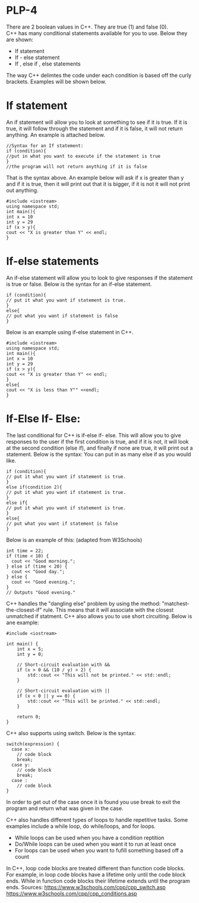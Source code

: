 # PLP-4

There are 2 boolean values in C++. They are true (1) and false (0). <br>
C++ has many conditional statements available for you to use. Below they are shown: 
- If statement
- If - else statement
- If , else if , else statements

The way C++ delimtes the code under each condition is based off the curly brackets. Examples will be shown below. 
# If statement 
An if statement will allow you to look at something to see if it is true. If it is true, it will follow through the statement and if it is false, it will not return anything. An example is attached below.

```
//Syntax for an If statement:
if (condition){
//put in what you want to execute if the statement is true
}
//the program will not return anything if it is false
```
That is the syntax above. An example below will ask if x is greater than y and if it is true, then it will print out that it is bigger, if it is not it will not print out anything. 

```
#include <iostream>
using namespace std;
int main(){
int x = 10
int y = 29
if (x > y){
cout << "X is greater than Y" << endl;
}
```

# If-else statements
An if-else statement will allow you to look to give responses if the statement is true or false. Below is the syntax for an if-else statement. 

```
if (condition){
// put it what you want if statement is true.
}
else{
// put what you want if statement is false
}
```
Below is an example using if-else statement in C++. 
```
#include <iostream>
using namespace std;
int main(){
int x = 10
int y = 29
if (x > y){
cout << "X is greater than Y" << endl;
}
else{
cout << "X is less than Y"" <<endl;
}
```

# If-Else If- Else:
The last conditional for C++ is if-else if- else. This will allow you to give responses to the user if the first condition is true, and if it is not, it will look at the second condition (else if),  and finally if none are true, it will print out a statement. Below is the syntax:
You can put in as many else if as you would like. 
```
if (condition){
// put it what you want if statement is true.
}
else if(condition 2){
// put it what you want if statement is true.
}
else if{
// put it what you want if statement is true.
}
else{
// put what you want if statement is false
}
```

Below is an example of this: (adapted from W3Schools)
```
int time = 22;
if (time < 10) {
  cout << "Good morning.";
} else if (time < 20) {
  cout << "Good day.";
} else {
  cout << "Good evening.";
}
// Outputs "Good evening."
```
C++ handles the "dangling else" problem by using the method: "matchest-the-closest-if" rule. This means that it will associate with the closest unmatched if statment. 
C++ also allows you to use short circuiting. Below is ane example:
```
#include <iostream>

int main() {
    int x = 5;
    int y = 0;

    // Short-circuit evaluation with &&
    if (x > 0 && (10 / y) > 2) {
        std::cout << "This will not be printed." << std::endl;
    }

    // Short-circuit evaluation with ||
    if (x < 0 || y == 0) {
        std::cout << "This will be printed." << std::endl;
    }

    return 0;
}
```
C++ also supports using switch. Below is the syntax: 
```
switch(expression) {
  case x:
    // code block
    break;
  case y:
    // code block
    break;
  case :
    // code block
}
```
In order to get out of the case once it is found you use break to exit the program and return what was given in the case. 

C++ also handles different types of loops to handle repetitive tasks. Some examples include a while loop, do while/loops, and for loops. <br>
- While loops can be used when you have a condition reptition
- Do/While loops can be used when you want it to run at least once
- For loops can be used when you want to fufill something based off a count

In C++, loop code blocks are treated different than function code blocks. For example, in loop code blocks have a lifetime only until the code block ends. While in function code blocks their lifetime extends until the program ends. 
Sources: 
https://www.w3schools.com/cpp/cpp_switch.asp
https://www.w3schools.com/cpp/cpp_conditions.asp
